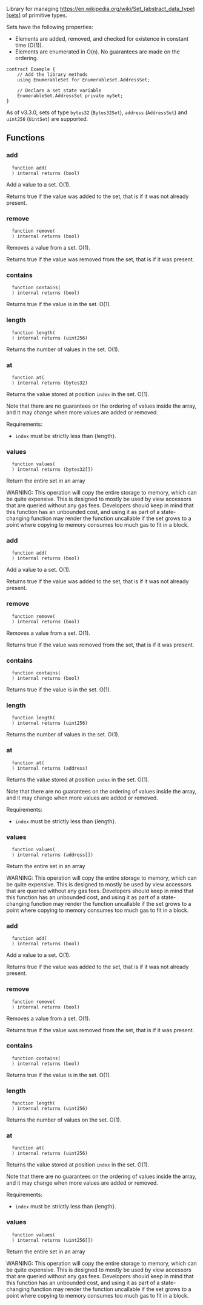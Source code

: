 
Library for managing
https://en.wikipedia.org/wiki/Set_(abstract_data_type)[sets] of primitive
types.

Sets have the following properties:

- Elements are added, removed, and checked for existence in constant time
(O(1)).
- Elements are enumerated in O(n). No guarantees are made on the ordering.

```
contract Example {
    // Add the library methods
    using EnumerableSet for EnumerableSet.AddressSet;

    // Declare a set state variable
    EnumerableSet.AddressSet private mySet;
}
```

As of v3.3.0, sets of type `bytes32` (`Bytes32Set`), `address` (`AddressSet`)
and `uint256` (`UintSet`) are supported.

## Functions
### add
```solidity
  function add(
  ) internal returns (bool)
```

Add a value to a set. O(1).

Returns true if the value was added to the set, that is if it was not
already present.


### remove
```solidity
  function remove(
  ) internal returns (bool)
```

Removes a value from a set. O(1).

Returns true if the value was removed from the set, that is if it was
present.


### contains
```solidity
  function contains(
  ) internal returns (bool)
```

Returns true if the value is in the set. O(1).


### length
```solidity
  function length(
  ) internal returns (uint256)
```

Returns the number of values in the set. O(1).


### at
```solidity
  function at(
  ) internal returns (bytes32)
```

Returns the value stored at position `index` in the set. O(1).

Note that there are no guarantees on the ordering of values inside the
array, and it may change when more values are added or removed.

Requirements:

- `index` must be strictly less than {length}.


### values
```solidity
  function values(
  ) internal returns (bytes32[])
```

Return the entire set in an array

WARNING: This operation will copy the entire storage to memory, which can be quite expensive. This is designed
to mostly be used by view accessors that are queried without any gas fees. Developers should keep in mind that
this function has an unbounded cost, and using it as part of a state-changing function may render the function
uncallable if the set grows to a point where copying to memory consumes too much gas to fit in a block.


### add
```solidity
  function add(
  ) internal returns (bool)
```

Add a value to a set. O(1).

Returns true if the value was added to the set, that is if it was not
already present.


### remove
```solidity
  function remove(
  ) internal returns (bool)
```

Removes a value from a set. O(1).

Returns true if the value was removed from the set, that is if it was
present.


### contains
```solidity
  function contains(
  ) internal returns (bool)
```

Returns true if the value is in the set. O(1).


### length
```solidity
  function length(
  ) internal returns (uint256)
```

Returns the number of values in the set. O(1).


### at
```solidity
  function at(
  ) internal returns (address)
```

Returns the value stored at position `index` in the set. O(1).

Note that there are no guarantees on the ordering of values inside the
array, and it may change when more values are added or removed.

Requirements:

- `index` must be strictly less than {length}.


### values
```solidity
  function values(
  ) internal returns (address[])
```

Return the entire set in an array

WARNING: This operation will copy the entire storage to memory, which can be quite expensive. This is designed
to mostly be used by view accessors that are queried without any gas fees. Developers should keep in mind that
this function has an unbounded cost, and using it as part of a state-changing function may render the function
uncallable if the set grows to a point where copying to memory consumes too much gas to fit in a block.


### add
```solidity
  function add(
  ) internal returns (bool)
```

Add a value to a set. O(1).

Returns true if the value was added to the set, that is if it was not
already present.


### remove
```solidity
  function remove(
  ) internal returns (bool)
```

Removes a value from a set. O(1).

Returns true if the value was removed from the set, that is if it was
present.


### contains
```solidity
  function contains(
  ) internal returns (bool)
```

Returns true if the value is in the set. O(1).


### length
```solidity
  function length(
  ) internal returns (uint256)
```

Returns the number of values on the set. O(1).


### at
```solidity
  function at(
  ) internal returns (uint256)
```

Returns the value stored at position `index` in the set. O(1).

Note that there are no guarantees on the ordering of values inside the
array, and it may change when more values are added or removed.

Requirements:

- `index` must be strictly less than {length}.


### values
```solidity
  function values(
  ) internal returns (uint256[])
```

Return the entire set in an array

WARNING: This operation will copy the entire storage to memory, which can be quite expensive. This is designed
to mostly be used by view accessors that are queried without any gas fees. Developers should keep in mind that
this function has an unbounded cost, and using it as part of a state-changing function may render the function
uncallable if the set grows to a point where copying to memory consumes too much gas to fit in a block.



